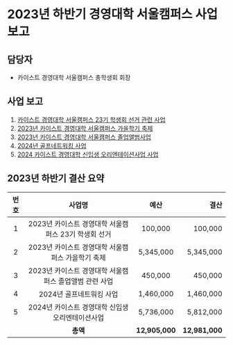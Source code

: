 2023년 하반기 경영대학 서울캠퍼스 사업 보고
===

##  담당자
- 카이스트 경영대학 서울캠퍼스 총학생회 회장 

## 사업 보고
1. [카이스트 경영대학 서울캠퍼스 23기 학생회 선거 관련 사업](경영대학_선거.md)
2. [2023년 카이스트 경영대학 서울캠퍼스 가을학기 축제](경영대학_축제.md) 
3. [2023년 카이스트 경영대학 서울캠퍼스 졸업앨범사업](경영대학_졸업앨범.md)
4. [2024년 골프네트워킹 사업](경영대학_골프.md)
5. [2024 카이스트 경영대학 신입생 오리엔테이션사업 사업](경영대학_신입생오티.md)

## 2023년 하반기 결산 요약
| 번호  | 사업명 | 예산 | 결산 |
|:--------:|:---------:|:---------:|---------:|
|1| 2023년 카이스트 경영대학 서울캠퍼스 23기 학생회 선거   | 100,000 | 100,000 |	
|2|	2023년 카이스트 경영대학 서울캠퍼스 가을학기 축제  | 5,345,000| 5,345,000 |
|3|2023년 카이스트 경영대학 서울캠퍼스 졸업앨범 관련 사업 |	450,000|450,000 |
|4|2024년 골프네트워킹 사업 | 1,460,000	| 1,460,000 |
|5|2024년 카이스트 경영대학 신입생 오리엔테이션사업 |5,736,000		|5,812,000 |
|   |  **총액**| **12,905,000**|**12,981,000** |


